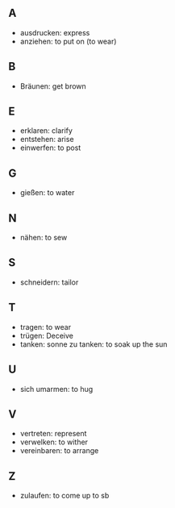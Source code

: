 ## A
- ausdrucken: express
- anziehen: to put on (to wear)
## B
- Bräunen: get brown
## E
- erklaren: clarify
- entstehen: arise
- einwerfen: to post
## G
- gießen: to water
## N
- nähen: to sew
## S
- schneidern: tailor
## T

- tragen: to wear
- trügen: Deceive
- tanken: sonne zu tanken: to soak up the sun
## U
- sich umarmen: to hug
## V
- vertreten: represent
- verwelken: to wither
- vereinbaren: to arrange
## Z
- zulaufen: to come up to sb